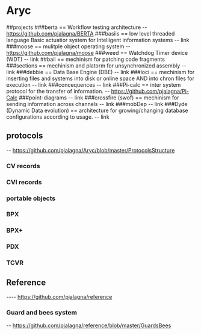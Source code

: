 # Aryc
##projects
###berta == Workflow testing architecture
-- https://github.com/pjalagna/BERTA
###basiis == low level threaded language Basic actuatior system for Intelligent information systems
-- link
###moose  == mulitple object operating system
-- https://github.com/pjalagna/moose
###weed == Watchdog Timer device (WDT)
-- link
##bail == mechinism for patching code fragments
###sections == mechinism and platorm for unsynchronized assembly
-- link
###debbie == Data Base Engine (DBE)
-- link
###loci == mechinism for inserting files and systems into disk or online space  AND into chron files for execution
-- link
###concequences
-- link
###Pi-calc == inter system protocol for the transfer of information.
-- https://github.com/pjalagna/Pi-Calc
###point-diagrams
-- link
###crossfire (swof) == mechinism for sending information across channels
-- link
###mobDep
-- link
###Dyde (Dynamic Data evolution) == architecture for growing/changing database configurations according to usage.
-- link

## protocols
-- https://github.com/pjalagna/Aryc/blob/master/ProtocolsStructure
### CV records
### CVI records
### portable objects
### BPX
### BPX+
### PDX
### TCVR

## Reference 
---- https://github.com/pjalagna/reference
### Guard and bees system
-- https://github.com/pjalagna/reference/blob/master/GuardsBees
